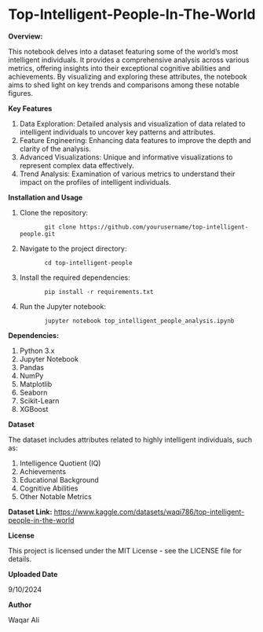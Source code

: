 # Top-Intelligent-People-In-The-World

**Overview:**

This notebook delves into a dataset featuring some of the world’s most intelligent individuals. It provides a comprehensive analysis across various metrics, offering insights into their exceptional cognitive abilities and achievements. By visualizing and exploring these attributes, the notebook aims to shed light on key trends and comparisons among these notable figures.


**Key Features**

1. Data Exploration: Detailed analysis and visualization of data related to intelligent individuals to uncover key patterns and attributes.
2. Feature Engineering: Enhancing data features to improve the depth and clarity of the analysis.
3. Advanced Visualizations: Unique and informative visualizations to represent complex data effectively.
4. Trend Analysis: Examination of various metrics to understand their impact on the profiles of intelligent individuals.


**Installation and Usage**

1. Clone the repository:


              git clone https://github.com/yourusername/top-intelligent-people.git


2. Navigate to the project directory:


              cd top-intelligent-people


3. Install the required dependencies:


              pip install -r requirements.txt


4. Run the Jupyter notebook:


              jupyter notebook top_intelligent_people_analysis.ipynb



**Dependencies:**

1. Python 3.x
2. Jupyter Notebook
3. Pandas
4. NumPy
5. Matplotlib
6. Seaborn
7. Scikit-Learn
8. XGBoost


**Dataset**

The dataset includes attributes related to highly intelligent individuals, such as:

1. Intelligence Quotient (IQ)
2. Achievements
3. Educational Background
4. Cognitive Abilities
5. Other Notable Metrics


**Dataset Link:** https://www.kaggle.com/datasets/waqi786/top-intelligent-people-in-the-world


**License**

This project is licensed under the MIT License - see the LICENSE file for details.


**Uploaded Date**

9/10/2024


**Author**

Waqar Ali

